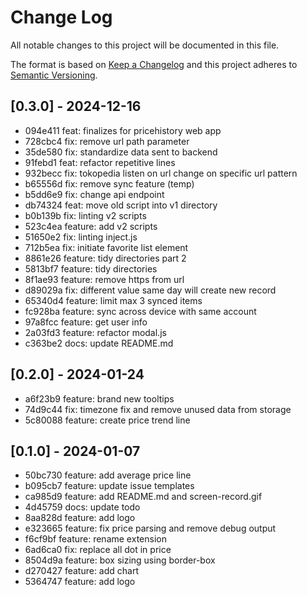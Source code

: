 # Change Log
All notable changes to this project will be documented in this file.

The format is based on [Keep a Changelog](http://keepachangelog.com/)
and this project adheres to [Semantic Versioning](http://semver.org/).

## [0.3.0] - 2024-12-16
- 094e411 feat: finalizes for pricehistory web app
- 728cbc4 fix: remove url path parameter
- 35de580 fix: standardize data sent to backend
- 91febd1 feat: refactor repetitive lines
- 932becc fix: tokopedia listen on url change on specific url pattern
- b65556d fix: remove sync feature (temp)
- b5dd6e9 fix: change api endpoint
- db74324 feat: move old script into v1 directory
- b0b139b fix: linting v2 scripts
- 523c4ea feature: add v2 scripts
- 51650e2 fix: linting inject.js
- 712b5ea fix: initiate favorite list element
- 8861e26 feature: tidy directories part 2
- 5813bf7 feature: tidy directories
- 8f1ae93 feature: remove https from url
- d89029a fix: different value same day will create new record
- 65340d4 feature: limit max 3 synced items
- fc928ba feature: sync across device with same account
- 97a8fcc feature: get user info
- 2a03fd3 feature: refactor modal.js
- c363be2 docs: update README.md

## [0.2.0] - 2024-01-24
- a6f23b9 feature: brand new tooltips
- 74d9c44 fix: timezone fix and remove unused data from storage
- 5c80088 feature: create price trend line

## [0.1.0] - 2024-01-07
- 50bc730 feature: add average price line
- b095cb7 feature: update issue templates
- ca985d9 feature: add README.md and screen-record.gif
- 4d45759 docs: update todo
- 8aa828d feature: add logo
- e323665 feature: fix price parsing and remove debug output
- f6cf9bf feature: rename extension
- 6ad6ca0 fix: replace all dot in price
- 8504d9a feature: box sizing using border-box
- d270427 feature: add chart
- 5364747 feature: add logo
